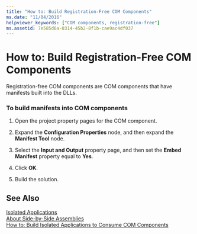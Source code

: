 ```yaml
---
title: "How to: Build Registration-Free COM Components"
ms.date: "11/04/2016"
helpviewer_keywords: ["COM components, registration-free"]
ms.assetid: 7e585d6a-0314-45b2-8f1b-cae9ac4df037
---
```

# How to: Build Registration-Free COM Components

Registration-free COM components are COM components that have manifests built into the DLLs.

### To build manifests into COM components

1. Open the project property pages for the COM component.

1. Expand the **Configuration Properties** node, and then expand the **Manifest Tool** node.

1. Select the **Input and Output** property page, and then set the **Embed Manifest** property equal to **Yes**.

1. Click **OK**.

1. Build the solution.

## See Also

[Isolated Applications](/windows/desktop/SbsCs/isolated-applications)<br/>
[About Side-by-Side Assemblies](/windows/desktop/SbsCs/about-side-by-side-assemblies-)<br/>
[How to: Build Isolated Applications to Consume COM Components](how-to-build-isolated-applications-to-consume-com-components.md)